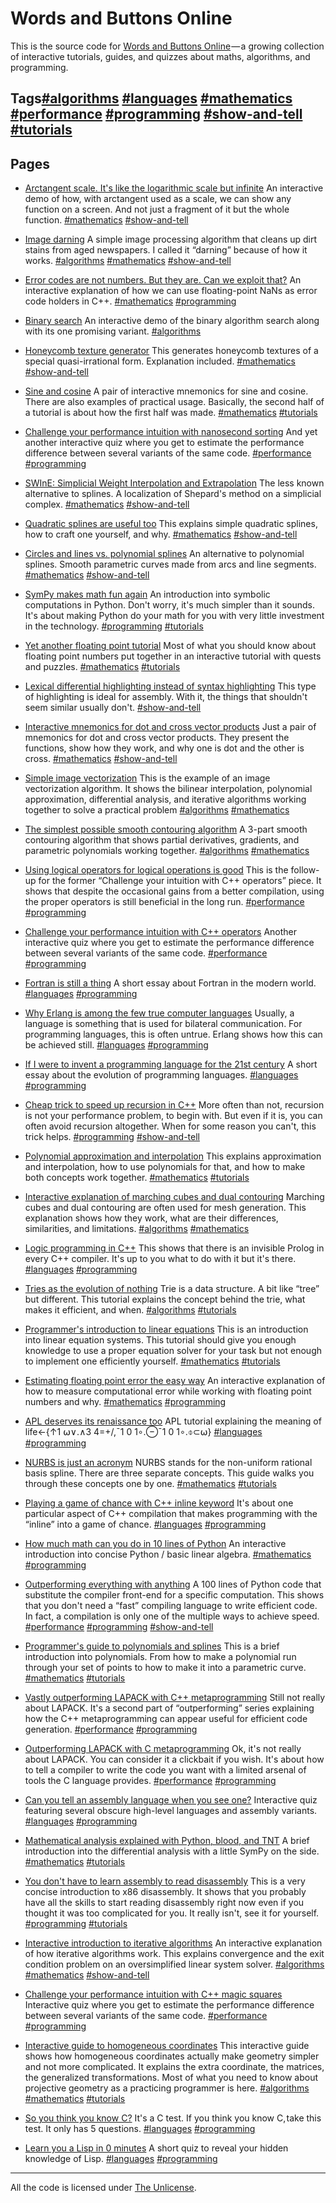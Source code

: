 # Words and Buttons Online
This is the source code for [Words and Buttons Online](https://wordsandbuttons.online/) — a growing collection of&nbsp;interactive tutorials, guides, and quizzes about maths, algorithms, and programming.

## Tags[#algorithms](https://wordsandbuttons.online/algorithms) [#languages](https://wordsandbuttons.online/languages) [#mathematics](https://wordsandbuttons.online/mathematics) [#performance](https://wordsandbuttons.online/performance) [#programming](https://wordsandbuttons.online/programming) [#show-and-tell](https://wordsandbuttons.online/show-and-tell) [#tutorials](https://wordsandbuttons.online/tutorials) 

## Pages

- [Arctangent scale. It's like the logarithmic scale but infinite](https://wordsandbuttons.online/arctangent_scale_its_like_the_logarithmic_scale_but_infinite.html) An interactive demo of how, with arctangent used as a scale, we can show any function on a screen. And not just a fragment of it but the whole function.
[#mathematics](https://wordsandbuttons.online/mathematics) [#show-and-tell](https://wordsandbuttons.online/show-and-tell) 

- [Image darning](https://wordsandbuttons.online/image_darning.html) A simple image processing algorithm that cleans up dirt stains from aged newspapers. I called it “darning” because of how it works.
[#algorithms](https://wordsandbuttons.online/algorithms) [#mathematics](https://wordsandbuttons.online/mathematics) [#show-and-tell](https://wordsandbuttons.online/show-and-tell) 

- [Error codes are not numbers. But they are. Can we exploit that?](https://wordsandbuttons.online/error_codes_are_not_numbers_but_they_are_can_we_exploit_that.html) An interactive explanation of how we can use floating-point NaNs as error code holders in C++.
[#mathematics](https://wordsandbuttons.online/mathematics) [#programming](https://wordsandbuttons.online/programming) 

- [Binary search](https://wordsandbuttons.online/binary_search.html) An interactive demo of the binary algorithm search along with its one promising variant.
[#algorithms](https://wordsandbuttons.online/algorithms) 

- [Honeycomb texture generator](https://wordsandbuttons.online/honeycomb_texture_generator.html) This generates honeycomb textures of a special quasi-irrational form. Explanation included.
[#mathematics](https://wordsandbuttons.online/mathematics) [#show-and-tell](https://wordsandbuttons.online/show-and-tell) 

- [Sine and cosine](https://wordsandbuttons.online/sine_and_cosine.html) A pair of interactive mnemonics for sine and cosine. There are also examples of practical usage. Basically, the second half of a tutorial is about how the first half was made.
[#mathematics](https://wordsandbuttons.online/mathematics) [#tutorials](https://wordsandbuttons.online/tutorials) 

- [Challenge your performance intuition with nanosecond sorting](https://wordsandbuttons.online/challenge_your_performance_intuition_with_nanosecond_sorting.html) And yet another interactive quiz where you get to estimate the performance difference between several variants of the same code.
[#performance](https://wordsandbuttons.online/performance) [#programming](https://wordsandbuttons.online/programming) 

- [SWInE: Simplicial Weight Interpolation and Extrapolation](https://wordsandbuttons.online/swine_simplicial_weight_interpolation_and_extrapolation.html) The less known alternative to splines. A localization of Shepard's method on a simplicial complex.
[#mathematics](https://wordsandbuttons.online/mathematics) [#show-and-tell](https://wordsandbuttons.online/show-and-tell) 

- [Quadratic splines are useful too](https://wordsandbuttons.online/quadratic_splines_are_useful_too.html) This explains simple quadratic splines, how to craft one yourself, and why.
[#mathematics](https://wordsandbuttons.online/mathematics) [#show-and-tell](https://wordsandbuttons.online/show-and-tell) 

- [Circles and lines vs. polynomial splines](https://wordsandbuttons.online/circles_and_lines_vs_polynomial_splines.html) An alternative to polynomial splines. Smooth parametric curves made from arcs and line segments.
[#mathematics](https://wordsandbuttons.online/mathematics) [#show-and-tell](https://wordsandbuttons.online/show-and-tell) 

- [SymPy makes math fun again](https://wordsandbuttons.online/sympy_makes_math_fun_again.html) An introduction into symbolic computations in Python. Don't worry, it's much simpler than it sounds. It's about making Python do your math for you with very little investment in the technology.
[#programming](https://wordsandbuttons.online/programming) [#tutorials](https://wordsandbuttons.online/tutorials) 

- [Yet another floating point tutorial](https://wordsandbuttons.online/yet_another_floating_point_tutorial.html) Most of what you should know about floating point numbers put together in an interactive tutorial with quests and puzzles.
[#mathematics](https://wordsandbuttons.online/mathematics) [#tutorials](https://wordsandbuttons.online/tutorials) 

- [Lexical differential highlighting instead of syntax highlighting](https://wordsandbuttons.online/lexical_differential_highlighting_instead_of_syntax_highlighting.html) This type of highlighting is ideal for assembly. With it, the things that shouldn't seem similar usually don't.
[#show-and-tell](https://wordsandbuttons.online/show-and-tell) 

- [Interactive mnemonics for dot and cross vector products](https://wordsandbuttons.online/interactive_mnemonics_for_dot_and_cross_vector_products.html) Just a pair of mnemonics for dot and cross vector products. They present the functions, show how they work, and why one is dot and the other is cross.
[#mathematics](https://wordsandbuttons.online/mathematics) [#show-and-tell](https://wordsandbuttons.online/show-and-tell) 

- [Simple image vectorization](https://wordsandbuttons.online/simple_image_vectorization.html) This is the example of an image vectorization algorithm. It shows the bilinear interpolation, polynomial approximation, differential analysis, and iterative algorithms working together to solve a practical problem
[#algorithms](https://wordsandbuttons.online/algorithms) [#mathematics](https://wordsandbuttons.online/mathematics) 

- [The simplest possible smooth contouring algorithm](https://wordsandbuttons.online/the_simplest_possible_smooth_contouring_algorithm.html) A 3-part smooth contouring algorithm that shows partial derivatives, gradients, and parametric polynomials working together.
[#algorithms](https://wordsandbuttons.online/algorithms) [#mathematics](https://wordsandbuttons.online/mathematics) 

- [Using logical operators for logical operations is good](https://wordsandbuttons.online/using_logical_operators_for_logical_operations_is_good.html) This is the follow-up for the former “Challenge your intuition with C++ operators” piece. It shows that despite the occasional gains from a better compilation, using the proper operators is still beneficial in the long run.
[#performance](https://wordsandbuttons.online/performance) [#programming](https://wordsandbuttons.online/programming) 

- [Challenge your performance intuition with C++ operators](https://wordsandbuttons.online/challenge_your_performance_intuition_with_cpp_operators.html) Another interactive quiz where you get to estimate the performance difference between several variants of the same code.
[#performance](https://wordsandbuttons.online/performance) [#programming](https://wordsandbuttons.online/programming) 

- [Fortran is still a thing](https://wordsandbuttons.online/fortran_is_still_a_thing.html) A short essay about Fortran in the modern world.
[#languages](https://wordsandbuttons.online/languages) [#programming](https://wordsandbuttons.online/programming) 

- [Why Erlang is among the few true computer languages](https://wordsandbuttons.online/why_erlang_is_among_the_few_true_computer_languages.html) Usually, a language is something that is used for bilateral communication. For programming languages, this is often untrue. Erlang shows how this can be achieved still.
[#languages](https://wordsandbuttons.online/languages) [#programming](https://wordsandbuttons.online/programming) 

- [If I were to invent a programming language for the 21st century](https://wordsandbuttons.online/if_i_were_to_invent_a_programming_language_for_the_21st_century.html) A short essay about the evolution of programming languages.
[#languages](https://wordsandbuttons.online/languages) [#programming](https://wordsandbuttons.online/programming) 

- [Cheap trick to speed up recursion in C++](https://wordsandbuttons.online/cheap_trick_to_speed_up_recursion_in_cpp.html) More often than not, recursion is not your performance problem, to begin with. But even if it is, you can often avoid recursion altogether. When for some reason you can't, this trick helps.
[#programming](https://wordsandbuttons.online/programming) [#show-and-tell](https://wordsandbuttons.online/show-and-tell) 

- [Polynomial approximation and interpolation](https://wordsandbuttons.online/polynomial_approximation_and_interpolation.html) This explains approximation and interpolation, how to use polynomials for that, and how to make both concepts work together.
[#mathematics](https://wordsandbuttons.online/mathematics) [#tutorials](https://wordsandbuttons.online/tutorials) 

- [Interactive explanation of marching cubes and dual contouring](https://wordsandbuttons.online/interactive_explanation_of_marching_cubes_and_dual_contouring.html) Marching cubes and dual contouring are often used for mesh generation. This explanation shows how they work, what are their differences, similarities, and limitations.
[#algorithms](https://wordsandbuttons.online/algorithms) [#mathematics](https://wordsandbuttons.online/mathematics) 

- [Logic programming in C++](https://wordsandbuttons.online/logic_programming_in_cpp.html) This shows that there is an invisible Prolog in every C++ compiler. It's up to you what to do with it but it's there.
[#languages](https://wordsandbuttons.online/languages) [#programming](https://wordsandbuttons.online/programming) 

- [Tries as the evolution of nothing](https://wordsandbuttons.online/tries_as_the_evolution_of_nothing.html) Trie is a data structure. A bit like “tree” but different. This tutorial explains the concept behind the trie, what makes it efficient, and when.
[#algorithms](https://wordsandbuttons.online/algorithms) [#tutorials](https://wordsandbuttons.online/tutorials) 

- [Programmer's introduction to linear equations](https://wordsandbuttons.online/programmers_introduction_to_linear_equations.html) This is an introduction into linear equation systems. This tutorial should give you enough knowledge to use a proper equation solver for your task but not enough to implement one efficiently yourself.
[#mathematics](https://wordsandbuttons.online/mathematics) [#tutorials](https://wordsandbuttons.online/tutorials) 

- [Estimating floating point error the easy way](https://wordsandbuttons.online/estimating_floating_point_error_the_easy_way.html) An interactive explanation of how to measure computational error while working with floating point numbers and why.
[#mathematics](https://wordsandbuttons.online/mathematics) [#programming](https://wordsandbuttons.online/programming) 

- [APL deserves its renaissance too](https://wordsandbuttons.online/apl_deserves_its_renaissance_too.html) APL tutorial explaining the meaning of life←{↑1 ⍵∨.∧3 4=+/,¯1 0 1∘.⊖¯1 0 1∘.⌽⊂⍵}
[#languages](https://wordsandbuttons.online/languages) [#programming](https://wordsandbuttons.online/programming) 

- [NURBS is just an acronym](https://wordsandbuttons.online/nurbs_is_just_an_acronym.html) NURBS stands for the non-uniform rational basis spline. There are three separate concepts. This guide walks you through these concepts one by one.
[#mathematics](https://wordsandbuttons.online/mathematics) [#tutorials](https://wordsandbuttons.online/tutorials) 

- [Playing a game of chance with C++ inline keyword](https://wordsandbuttons.online/playing_a_game_of_chance_with_cpp_inline_keyword.html) It's about one particular aspect of C++ compilation that makes programming with the “inline” into a game of chance.
[#languages](https://wordsandbuttons.online/languages) [#programming](https://wordsandbuttons.online/programming) 

- [How much math can you do in 10 lines of Python](https://wordsandbuttons.online/how_much_math_can_you_do_in_10_lines_of_python.html) An interactive introduction into concise Python / basic linear algebra.
[#mathematics](https://wordsandbuttons.online/mathematics) [#programming](https://wordsandbuttons.online/programming) 

- [Outperforming everything with anything](https://wordsandbuttons.online/outperforming_everything_with_anything.html) A 100 lines of Python code that substitute the compiler front-end for a specific computation. This shows that you don't need a “fast” compiling language to write efficient code. In fact, a compilation is only one of the multiple ways to achieve speed.
[#performance](https://wordsandbuttons.online/performance) [#programming](https://wordsandbuttons.online/programming) [#show-and-tell](https://wordsandbuttons.online/show-and-tell) 

- [Programmer's guide to polynomials and splines](https://wordsandbuttons.online/programmers_guide_to_polynomials_and_splines.html) This is a brief introduction into polynomials. From how to make a polynomial run through your set of points to how to make it into a parametric curve.
[#mathematics](https://wordsandbuttons.online/mathematics) [#tutorials](https://wordsandbuttons.online/tutorials) 

- [Vastly outperforming LAPACK with C++ metaprogramming](https://wordsandbuttons.online/vastly_outperforming_lapack_with_cpp_metaprogramming.html) Still not really about LAPACK. It's a second part of “outperforming” series explaining how the C++ metaprogramming can appear useful for efficient code generation.
[#performance](https://wordsandbuttons.online/performance) [#programming](https://wordsandbuttons.online/programming) 

- [Outperforming LAPACK with C metaprogramming](https://wordsandbuttons.online/outperforming_lapack_with_c_metaprogramming.html) Ok, it's not really about LAPACK. You can consider it a clickbait if you wish. It's about how to tell a compiler to write the code you want with a limited arsenal of tools the C language provides.
[#performance](https://wordsandbuttons.online/performance) [#programming](https://wordsandbuttons.online/programming) 

- [Can you tell an assembly language when you see one?](https://wordsandbuttons.online/can_you_tell_an_assembly_language_when_you_see_one.html) Interactive quiz featuring several obscure high-level languages and assembly variants.
[#languages](https://wordsandbuttons.online/languages) [#programming](https://wordsandbuttons.online/programming) 

- [Mathematical analysis explained with Python, blood, and TNT](https://wordsandbuttons.online/mathematical_analysis_explained_with_python_blood_and_tnt.html) A brief introduction into the differential analysis with a little SymPy on the side.
[#mathematics](https://wordsandbuttons.online/mathematics) [#tutorials](https://wordsandbuttons.online/tutorials) 

- [You don't have to learn assembly to read disassembly](https://wordsandbuttons.online/you_dont_have_to_learn_assembly_to_read_disassembly.html) This is a very concise introduction to x86 disassembly. It shows that you probably have all the skills to start reading disassembly right now even if you thought it was too complicated for you. It really isn't, see it for yourself.
[#programming](https://wordsandbuttons.online/programming) [#tutorials](https://wordsandbuttons.online/tutorials) 

- [Interactive introduction to iterative algorithms](https://wordsandbuttons.online/interactive_introduction_to_iterative_algorithms.html) An interactive explanation of how iterative algorithms work. This explains convergence and the exit condition problem on an oversimplified linear system solver.
[#algorithms](https://wordsandbuttons.online/algorithms) [#mathematics](https://wordsandbuttons.online/mathematics) [#show-and-tell](https://wordsandbuttons.online/show-and-tell) 

- [Challenge your performance intuition with C++ magic squares](https://wordsandbuttons.online/challenge_your_performance_intuition_with_cpp_magic_squares.html) Interactive quiz where you get to estimate the performance difference between several variants of the same code.
[#performance](https://wordsandbuttons.online/performance) [#programming](https://wordsandbuttons.online/programming) 

- [Interactive guide to homogeneous coordinates](https://wordsandbuttons.online/interactive_guide_to_homogeneous_coordinates.html) This interactive guide shows how homogeneous coordinates actually make geometry simpler and not more complicated. It explains the extra coordinate, the matrices, the generalized transformations. Most of what you need to know about projective geometry as a practicing programmer is here.
[#algorithms](https://wordsandbuttons.online/algorithms) [#mathematics](https://wordsandbuttons.online/mathematics) [#tutorials](https://wordsandbuttons.online/tutorials) 

- [So you think you know C?](https://wordsandbuttons.online/so_you_think_you_know_c.html) It's a C test. If you think you know C, take this test. It only has 5 questions.
[#languages](https://wordsandbuttons.online/languages) [#programming](https://wordsandbuttons.online/programming) 

- [Learn you a Lisp in 0 minutes](https://wordsandbuttons.online/learn_you_a_lisp_in_0_minutes.html) A short quiz to reveal your hidden knowledge of Lisp.
[#languages](https://wordsandbuttons.online/languages) [#programming](https://wordsandbuttons.online/programming) 

---

All the code is licensed under [The Unlicense](http://unlicense.org/).